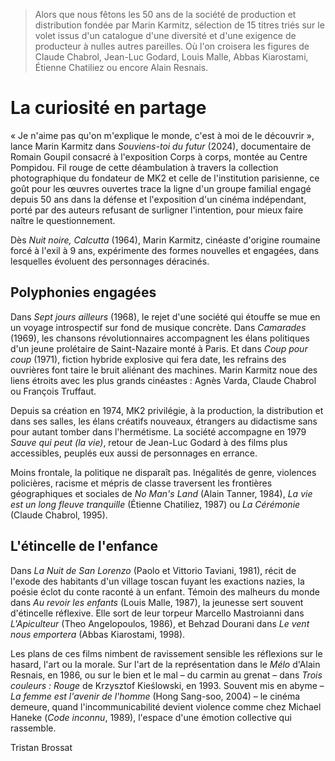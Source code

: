 > Alors que nous fêtons les 50 ans de la société de production et distribution fondée par Marin Karmitz, sélection de 15 titres triés sur le volet issus d'un catalogue d'une diversité et d'une exigence de producteur à nulles autres pareilles. Où l'on croisera les figures de Claude Chabrol, Jean-Luc Godard, Louis Malle, Abbas Kiarostami, Étienne Chatiliez ou encore Alain Resnais.

# La curiosité en partage

« Je n'aime pas qu'on m'explique le monde, c'est à moi de le découvrir », lance Marin Karmitz dans _Souviens-toi du futur_ (2024), documentaire de Romain Goupil consacré à l'exposition Corps à corps, montée au Centre Pompidou. Fil rouge de cette déambulation à travers la collection photographique du fondateur de MK2 et celle de l'institution parisienne, ce goût pour les œuvres ouvertes trace la ligne d'un groupe familial engagé depuis 50 ans dans la défense et l'exposition d'un cinéma indépendant, porté par des auteurs refusant de surligner l'intention, pour mieux faire naître le questionnement.

Dès _Nuit noire, Calcutta_ (1964), Marin Karmitz, cinéaste d'origine roumaine forcé à l'exil à 9 ans, expérimente des formes nouvelles et engagées, dans lesquelles évoluent des personnages déracinés.

## Polyphonies engagées

Dans _Sept jours ailleurs_ (1968), le rejet d'une société qui étouffe se mue en un voyage introspectif sur fond de musique concrète. Dans _Camarades_ (1969), les chansons révolutionnaires accompagnent les élans politiques d'un jeune prolétaire de Saint-Nazaire monté à Paris. Et dans _Coup pour coup_ (1971), fiction hybride explosive qui fera date, les refrains des ouvrières font taire le bruit aliénant des machines. Marin Karmitz noue des liens étroits avec les plus grands cinéastes : Agnès Varda, Claude Chabrol ou François Truffaut.

Depuis sa création en 1974, MK2 privilégie, à la production, la distribution et dans ses salles, les élans créatifs nouveaux, étrangers au didactisme sans pour autant tomber dans l'hermétisme. La société accompagne en 1979 _Sauve qui peut (la vie)_, retour de Jean-Luc Godard à des films plus accessibles, peuplés eux aussi de personnages en errance.

Moins frontale, la politique ne disparaît pas. Inégalités de genre, violences policières, racisme et mépris de classe traversent les frontières géographiques et sociales de _No Man's Land_ (Alain Tanner, 1984), _La vie est un long fleuve tranquille_ (Étienne Chatiliez, 1987) ou _La Cérémonie_ (Claude Chabrol, 1995).

## L'étincelle de l'enfance

Dans _La Nuit de San Lorenzo_ (Paolo et Vittorio Taviani, 1981), récit de l'exode des habitants d'un village toscan fuyant les exactions nazies, la poésie éclot du conte raconté à un enfant. Témoin des malheurs du monde dans _Au revoir les enfants_ (Louis Malle, 1987), la jeunesse sert souvent d'étincelle réflexive. Elle sort de leur torpeur Marcello Mastroianni dans _L'Apiculteur_ (Theo Angelopoulos, 1986), et Behzad Dourani dans _Le vent nous emportera_ (Abbas Kiarostami, 1998).

Les plans de ces films nimbent de ravissement sensible les réflexions sur le hasard, l'art ou la morale. Sur l'art de la représentation dans le _Mélo_ d'Alain Resnais, en 1986, ou sur le bien et le mal – du carmin au grenat – dans _Trois couleurs : Rouge_ de Krzysztof Kieślowski, en 1993. Souvent mis en abyme – _La femme est l'avenir de l'homme_ (Hong Sang-soo, 2004) – le cinéma demeure, quand l'incommunicabilité devient violence comme chez Michael Haneke (_Code inconnu_, 1989), l'espace d'une émotion collective qui rassemble.

<div class="author">Tristan Brossat</div>
